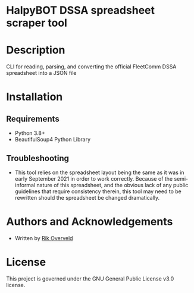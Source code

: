 # HalpyBOT DSSA spreadsheet scraper tool

# Description
CLI for reading, parsing, and converting the official FleetComm DSSA spreadsheet into a JSON file

# Installation

## Requirements
- Python 3.8+
- BeautifulSoup4 Python Library

## Troubleshooting
- This tool relies on the spreadsheet layout being the same as it was in early September 2021 in order to work correctly.
Because of the semi-informal nature of this spreadsheet, and the obvious lack of any public guidelines that require
  consistency therein, this tool may need to be rewritten should the spreadsheet be changed dramatically.

# Authors and Acknowledgements

- Written by [Rik Overveld](https://gitlab.com/rik079)

# License
This project is governed under the GNU General Public License v3.0 license.
